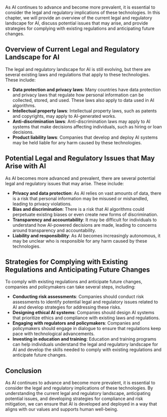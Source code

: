 
As AI continues to advance and become more prevalent, it is essential to consider the legal and regulatory implications of these technologies. In this chapter, we will provide an overview of the current legal and regulatory landscape for AI, discuss potential issues that may arise, and provide strategies for complying with existing regulations and anticipating future changes.

Overview of Current Legal and Regulatory Landscape for AI
---------------------------------------------------------

The legal and regulatory landscape for AI is still evolving, but there are several existing laws and regulations that apply to these technologies. These include:

* **Data protection and privacy laws**: Many countries have data protection and privacy laws that regulate how personal information can be collected, stored, and used. These laws also apply to data used in AI algorithms.
* **Intellectual property laws**: Intellectual property laws, such as patents and copyrights, may apply to AI-generated works.
* **Anti-discrimination laws**: Anti-discrimination laws may apply to AI systems that make decisions affecting individuals, such as hiring or loan decisions.
* **Product liability laws**: Companies that develop and deploy AI systems may be held liable for any harm caused by these technologies.

Potential Legal and Regulatory Issues that May Arise with AI
------------------------------------------------------------

As AI becomes more advanced and prevalent, there are several potential legal and regulatory issues that may arise. These include:

* **Privacy and data protection**: As AI relies on vast amounts of data, there is a risk that personal information may be misused or mishandled, leading to privacy violations.
* **Bias and discrimination**: There is a risk that AI algorithms could perpetuate existing biases or even create new forms of discrimination.
* **Transparency and accountability**: It may be difficult for individuals to understand how AI-powered decisions are made, leading to concerns around transparency and accountability.
* **Liability and responsibility**: As AI becomes increasingly autonomous, it may be unclear who is responsible for any harm caused by these technologies.

Strategies for Complying with Existing Regulations and Anticipating Future Changes
----------------------------------------------------------------------------------

To comply with existing regulations and anticipate future changes, companies and policymakers can take several steps, including:

* **Conducting risk assessments**: Companies should conduct risk assessments to identify potential legal and regulatory issues related to AI and develop strategies for addressing these risks.
* **Designing ethical AI systems**: Companies should design AI systems that prioritize ethics and compliance with existing laws and regulations.
* **Engaging with regulators and policymakers**: Companies and policymakers should engage in dialogue to ensure that regulations keep pace with technological advancements.
* **Investing in education and training**: Education and training programs can help individuals understand the legal and regulatory landscape for AI and develop the skills needed to comply with existing regulations and anticipate future changes.

Conclusion
----------

As AI continues to advance and become more prevalent, it is essential to consider the legal and regulatory implications of these technologies. By understanding the current legal and regulatory landscape, anticipating potential issues, and developing strategies for compliance and risk mitigation, we can ensure that AI is developed and deployed in a way that aligns with our values and supports human well-being.
